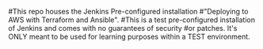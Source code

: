 #This repo houses the Jenkins Pre-configured installation 
#"Deploying to AWS with Terraform and Ansible". 
#This is a test pre-configured installation of Jenkins and comes with no guarantees of security
#or patches. It's ONLY meant to be used for learning purposes within a TEST environment.
